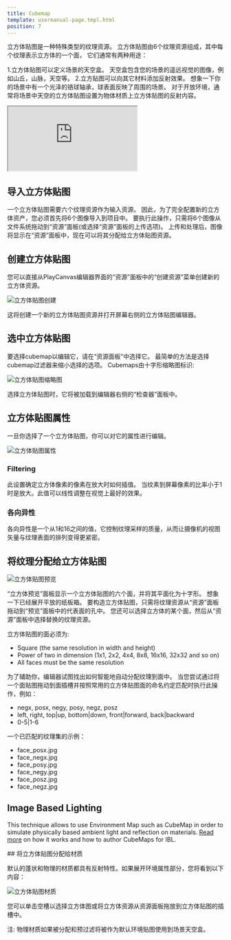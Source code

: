 ```yaml
---
title: Cubemap
template: usermanual-page.tmpl.html
position: 7
---
```


立方体贴图是一种特殊类型的纹理资源。 立方体贴图由6个纹理资源组成，其中每个纹理表示立方体的一个面， 它们通常有两种用途：

1.立方体贴图可以定义场景的天空盒。 天空盒包含您的场景的遥远视觉的图像，例如山丘，山脉，天空等。
2.立方贴图可以向其它材料添加反射效果。 想象一下你的场景中有一个光泽的铬球轴承，球表面反映了周围的场景。 对于开放环境，通常将场景中天空的立方体贴图设置为物体材质上立方体贴图的反射内容。

<iframe src="https://playcanv.as/b/xp7v1oFB/" allowfullscreen></iframe>

## 导入立方体贴图

一个立方体贴图需要六个纹理资源作为输入资源。 因此，为了完全配置新的立方体资产，您必须首先将6个图像导入到项目中。 要执行此操作，只需将6个图像从文件系统拖动到“资源”面板(或选择“资源”面板的上传选项)。 上传和处理后，图像将显示在“资源”面板中，现在可以将其分配给立方体贴图资源。

## 创建立方体贴图

您可以直接从PlayCanvas编辑器界面的“资源”面板中的“创建资源”菜单创建新的立方体资源。

![立方体贴图创建][1]

这将创建一个新的立方体贴图资源并打开屏幕右侧的立方体贴图编辑器。

## 选中立方体贴图

要选择cubemap以编辑它，请在“资源面板”中选择它。 最简单的方法是选择cubemap过滤器来缩小选择的选项。 Cubemaps由十字形缩略图标识:

![立方体贴图缩略图][2]

选择立方体贴图时，它将被加载到编辑器右侧的“检查器”面板中。

## 立方体贴图属性

一旦你选择了一个立方体贴图，你可以对它的属性进行编辑。

![立方体贴图属性][3]

### Filtering
此设置确定立方体像素的像素在放大时如何插值。 当纹素到屏幕像素的比率小于1时是放大。此值可以线性调整在视觉上最好的效果。

### 各向异性
各向异性是一个从1和16之间的值，它控制纹理采样的质量，从而让摄像机的视图矢量与纹理表面的排列变得更紧密。

## 将纹理分配给立方体贴图

![立方体贴图预览][4]

“立方体预览”面板显示一个立方体贴图的六个面，并将其平面化为十字形。 想象一下已经展开平放的纸板箱。 要构造立方体贴图，只需将纹理资源从“资源”面板拖动到“预览”面板中的代表面的孔中。 您还可以选择立方体的某个面，然后从“资源”面板中选择替换的纹理资源。

立方体贴图的面必须为:

* Square (the same resolution in width and height)
* Power of two in dimension (1x1, 2x2, 4x4, 8x8, 16x16, 32x32 and so on)
* All faces must be the same resolution

为了辅助你，编辑器试图找出如何智能地自动分配纹理到面中。 当您尝试通过将一个面贴图拖动到面插槽并按照常用的立方体贴图面的命名约定匹配时执行此操作，例如：

* negx, posx, negy, posy, negz, posz
* left, right, top|up, bottom|down, front|forward, back|backward
* 0-5|1-6

一个已匹配的纹理集的示例：

* face_posx.jpg
* face_negx.jpg
* face_posy.jpg
* face_negy.jpg
* face_posz.jpg
* face_negz.jpg

## Image Based Lighting

This technique allows to use Environment Map such as CubeMap in order to simulate physically based ambient light and reflection on materials. [Read more][6] on how it works and how to author CubeMaps for IBL.

## 将立方体贴图分配给材质

默认的蓬状和物理的材质都具有反射特性。如果展开环境属性部分，您将看到以下内容：

![立方体贴图材质][5]

您可以单击空槽以选择立方体图或将立方体资源从资源面板拖放到立方体贴图的插槽中。

注: 物理材质如果被分配和预过滤将被作为默认环境贴图使用到场景天空盒。

[1]: /images/user-manual/assets/cubemaps/cubemap-create.png
[2]: /images/user-manual/assets/cubemaps/cubemap-thumbnails.png
[3]: /images/user-manual/assets/cubemaps/cubemap-properties.png
[4]: /images/user-manual/assets/cubemaps/cubemap-preview.png
[5]: /images/user-manual/assets/cubemaps/cubemap-material.png
[6]: /user-manual/graphics/physical-rendering/image-based-lighting/

